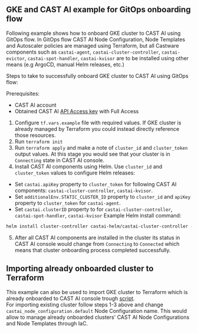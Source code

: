 ## GKE and CAST AI example for GitOps onboarding flow

Following example shows how to onboard GKE cluster to CAST AI using GitOps flow.
In GitOps flow CAST AI Node Configuration, Node Templates and Autoscaler policies are managed using Terraform, but all Castware components such as `castai-agent`, `castai-cluster-controller`, `castai-evictor`, `castai-spot-handler`, `castai-kvisor` are to be installed using other means (e.g ArgoCD, manual Helm releases, etc.)

Steps to take to successfully onboard GKE cluster to CAST AI using GitOps flow:

Prerequisites:
- CAST AI account
- Obtained CAST AI [API Access key](https://docs.cast.ai/docs/authentication#obtaining-api-access-key) with Full Access

1. Configure `tf.vars.example` file with required values. If GKE cluster is already managed by Terraform you could instead directly reference those resources.
2. Run `terraform init`
3. Run `terraform apply` and make a note of `cluster_id` and `cluster_token` output values. At this stage you would see that your cluster is in `Connecting` state in CAST AI console.
4. Install CAST AI components using Helm. Use `cluster_id` and `cluster_token` values to configure Helm releases:
- Set `castai.apiKey` property to `cluster_token` for following CAST AI components: `castai-cluster-controller`, `castai-kvisor`.
- Set `additionalEnv.STATIC_CLUSTER_ID` property to `cluster_id` and `apiKey` property to `cluster_token` for `castai-agent`.
- Set `castai.clusterID` property to for `castai-cluster-controller`, `castai-spot-handler`, `castai-kvisor`
Example Helm install command:
```bash
helm install cluster-controller castai-helm/castai-cluster-controller --namespace=castai-agent --set castai.apiKey=<cluster_token>,provider=gke,castai.clusterID=<cluster_id>,createNamespace=false,apiURL="https://api.cast.ai"
```
5. After all CAST AI components are installed in the cluster its status in CAST AI console would change from `Connecting` to `Connected` which means that cluster onboarding process completed successfully.


## Importing already onboarded cluster to Terraform

This example can also be used to import GKE cluster to Terraform which is already onboarded to CAST AI console trough [script](https://docs.cast.ai/docs/cluster-onboarding#how-it-works).   
For importing existing cluster follow steps 1-3 above and change `castai_node_configuration.default` Node Configuration name.
This would allow to manage already onboarded clusters' CAST AI Node Configurations and Node Templates through IaC.
